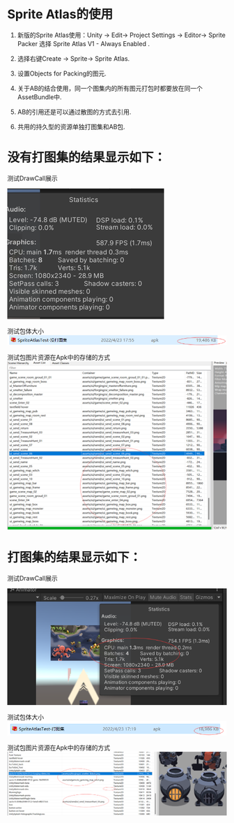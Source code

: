 # Sprite Atlas的使用

 1. 新版的Sprite Atlas使用：Unity -> Edit-> Project Settings -> Editor-> Sprite Packer 选择 Sprite Atlas V1 - Always Enabled .


 2. 选择右键Create -> Sprite-> Sprite Atlas.
 3. 设置Objects for Packing的图元.
 4. 关于AB的结合使用，同一个图集内的所有图元打包时都要放在同一个AssetBundle中.
 5. AB的引用还是可以通过散图的方式去引用.
 6. 共用的持久型的资源单独打图集和AB包.

# 没有打图集的结果显示如下：
测试DrawCall展示

![DrawCall显示](%E6%B2%A1%E6%89%93%E5%9B%BE%E9%9B%86%E7%9A%84DrawCall.png)

测试包体大小
![包体大小](%E6%B2%A1%E6%89%93%E5%9B%BE%E9%9B%86%E7%9A%84apk%E7%9A%84%E5%A4%A7%E5%B0%8F.png)

测试包图片资源在Apk中的存储的方式
![图片存储方式](%E6%B2%A1%E6%89%93%E5%9B%BE%E9%9B%86apk%E8%B5%84%E6%BA%90%E5%9B%BE%E7%89%87%E5%AD%98%E5%82%A8%E7%9A%84%E5%BD%A2%E5%BC%8F.png)


# 打图集的结果显示如下：
测试DrawCall展示

![DrawCall显示](%E6%89%93%E5%9B%BE%E9%9B%86%E7%9A%84DrawCall.png)

测试包体大小
![包体大小](%E6%89%93%E5%9B%BE%E9%9B%86Apk%E7%9A%84%E5%A4%A7%E5%B0%8F.png)

测试包图片资源在Apk中的存储的方式
![图片存储方式](%E6%89%93%E5%9B%BE%E9%9B%86apk%E8%B5%84%E6%BA%90%E5%9B%BE%E7%89%87%E5%AD%98%E5%82%A8%E7%9A%84%E5%BD%A2%E5%BC%8F%E6%95%B4%E5%9B%BE.png)



